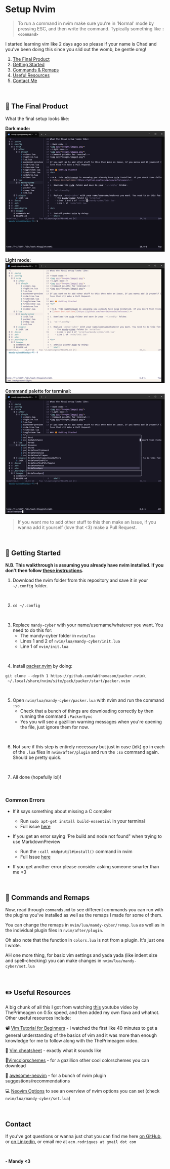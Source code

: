 # Setup Nvim
> To run a command in nvim make sure you're in 'Normal' mode by pressing ESC, and then write the command. Typically something like **`:<command>`**


I started learning vim like 2 days ago so please if your name is Chad and you've been doing this since you slid out the womb, be gentle omg!


1. [The Final Product](#-the-final-product)
2. [Getting Started](#-getting-started)
3. [Commands & Remaps](#-commands-and-remaps)
4. [Useful Resources](#%EF%B8%8F-useful-resources)
5. [Contact Me](#contact)

<br>

## 🧠 The Final Product
What the final setup looks like:

**Dark mode:**
<img src="images/image1.png">
<br>

**Light mode:**
<img src="images/image2.png">
<br>

**Command palette for terminal:**
<img src="images/image3.png">
<br>

> If you want me to add other stuff to this then make an Issue, if you wanna add it yourself (love that <3) make a Pull Request.

<br>

## 🤗 Getting Started
**N.B. This walkthrough is assuming you already have nvim installed. If you don't then follow [these instructions](https://github.com/neovim/neovim/releases).**

1. Download the nvim folder from this repository and save it in your `~/.config` folder.

<br>

2. `cd ~/.config`

<br>

3. Replace `mandy-cyber` with your name/username/whatever you want. You need to do this for:
    - The mandy-cyber folder in `nvim/lua`
    - Lines 1 and 2 of `nvim/lua/mandy-cyber/init.lua`
    - Line 1 of `nvim/init.lua`

<br>

4. Install [packer.nvim](https://github.com/wbthomason/packer.nvim) by doing:
```shell
git clone --depth 1 https://github.com/wbthomason/packer.nvim\
 ~/.local/share/nvim/site/pack/packer/start/packer.nvim
```

<br>

5. Open `nvim/lua/mandy-cyber/packer.lua` with nvim and run the command `:so`
    - Check that a bunch of things are downloading correctly by then running the command `:PackerSync`
    - Yes you will see a gazillion warning messages when you're opening the file, just ignore them for now.

<br>

6. Not sure if this step is entirely necessary but just in case (idk) go in each of the `.lua` files in `nvim/after/plugin` and run the `:so` command again. Should be pretty quick.

<br>

7. All done (hopefully lol)!

<br>

### Common Errors
- If it says something about missing a C compiler
    - Run `sudo apt-get install build-essential` in your terminal
    - Full issue [here](https://github.com/LunarVim/Neovim-from-scratch/issues/274)

- If you get an error saying 'Pre build and node not found" when trying to use MarkdownPreview
    - Run the `:call mkdp#util#install()` command in nvim
    - Full Issue [here](https://github.com/iamcco/markdown-preview.nvim/issues/7)

- If you get another error please consider asking someone smarter than me <3

<br>

## 🤖 Commands and Remaps
Now, read through `commands.md` to see different commands you can run with the plugins you've installed as well as the remaps I made for some of them.

You can change the remaps in `nvim/lua/mandy-cyber/remap.lua` as well as in the individual plugin files in `nvim/after/plugin`.

Oh also note that the function in `colors.lua` is not from a plugin. It's just one I wrote.

AH one more thing, for basic vim settings and yada yada (like indent size and spell-checking) you can make changes in `nvim/lua/mandy-cyber/set.lua`

<br>

## ✏️ Useful Resources
A big chunk of all this I got from watching [this](https://www.youtube.com/watch?v=w7i4amO_zaE) youtube video by ThePrimeagen on 0.5x speed, and then added my own flava and whatnot. Other useful resources include:

📽️ [Vim Tutorial for Beginners](https://www.youtube.com/watch?v=RZ4p-saaQkc&t=2724s&pp=ygURdmltIGZvciBiZWdpbm5lcnM%3D) - i watched the first like 40 minutes to get a general understanding of the basics of vim and it was more than enough knowledge for me to follow along with the ThePrimeagen video.

💖 [Vim cheatsheet](https://devhints.io/vim) - exactly what it sounds like

🎨[Vimcolorschemes](https://vimcolorschemes.com/) - for a gazillion other cool colorschemes you can download

🥳 [awesome-neovim](https://github.com/rockerBOO/awesome-neovim) - for a bunch of nvim plugin suggestions/recommendations

💻 [Neovim Options](https://neovim.io/doc/user/options.html) to see an overview of nvim options you can set (check `nvim/lua/mandy-cyber/set.lua`)

<br>

## Contact
If you've got questions or wanna just chat you can find me here [on GitHub](https://www.github.com/Mandy-cyber), or [on Linkedin](), or email me at `acm.rodriques at gmail dot com` 

<br>

**- Mandy <3**

